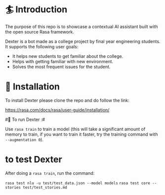 # 🏄 Introduction #
The purpose of this repo is to showcase a contextual AI assistant built with the open source Rasa framework.

Dexter is a bot made as a college project by final year engineering students. It supports the following user goals:

- It helps new students to get familiar about the college.
- Helps with getting familiar with new environment.
- Solves the most frequent issues for the student.

# 👷‍ Installation #
To install Dexter please clone the repo and do follow the link:

 https://rasa.com/docs/rasa/user-guide/installation/
 
 #🤖 To run Dexter :#
 
 Use `rasa train` to train a model (this will take a significant amount of memory to train, if you want to train it faster, try the training command with `--augmentation 0`).
 
 # to test Dexter #
 After doing a `rasa train`, run the command:

`rasa test nlu -u test/test_data.json --model models`
`rasa test core --stories test/test_stories.md`
 
 
 
